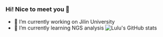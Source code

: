 ### Hi! Nice to meet you 👋

- 🔭 I’m currently working on Jilin University
- 🌱 I’m currently learning NGS analysis
![Lulu's GitHub stats](https://github-readme-stats.vercel.app/api?Crazzy-Rabbit=stacklens&show_icons=true&theme=radical)


<!--
**Crazzy-Rabbit/Crazzy-Rabbit** is a ✨ _special_ ✨ repository because its `README.md` (this file) appears on your GitHub profile.

Here are some ideas to get you started:

- 🔭 I’m currently working on Jilin University
- 🌱 I’m currently learning NGS analysis
- 👯 I’m looking to collaborate on ...
- 🤔 I’m looking for help with ...
- 💬 Ask me about ...
- 📫 How to reach me: ...
- 😄 Pronouns: ...
- ⚡ Fun fact: ...

-->
